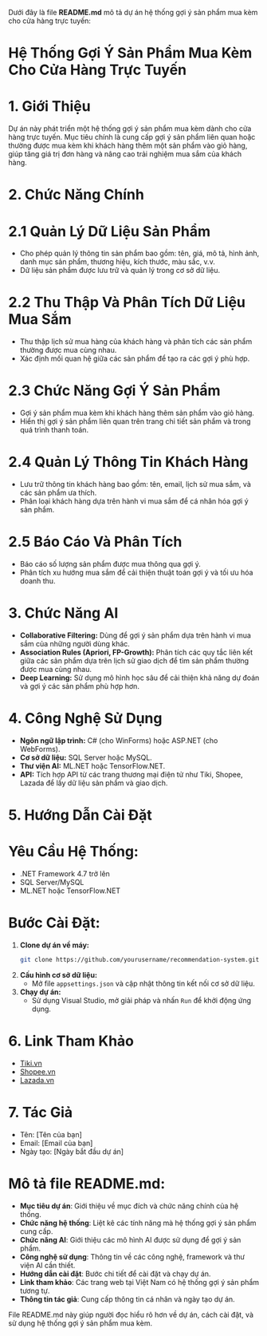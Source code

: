 Dưới đây là file **README.md** mô tả dự án hệ thống gợi ý sản phẩm mua kèm cho cửa hàng trực tuyến:

# Hệ Thống Gợi Ý Sản Phẩm Mua Kèm Cho Cửa Hàng Trực Tuyến

# 1. Giới Thiệu
Dự án này phát triển một hệ thống gợi ý sản phẩm mua kèm dành cho cửa hàng trực tuyến. Mục tiêu chính là cung cấp gợi ý sản phẩm liên quan hoặc thường được mua kèm khi khách hàng thêm một sản phẩm vào giỏ hàng, giúp tăng giá trị đơn hàng và nâng cao trải nghiệm mua sắm của khách hàng.

# 2. Chức Năng Chính
# 2.1 Quản Lý Dữ Liệu Sản Phẩm
- Cho phép quản lý thông tin sản phẩm bao gồm: tên, giá, mô tả, hình ảnh, danh mục sản phẩm, thương hiệu, kích thước, màu sắc, v.v.
- Dữ liệu sản phẩm được lưu trữ và quản lý trong cơ sở dữ liệu.

# 2.2 Thu Thập Và Phân Tích Dữ Liệu Mua Sắm
- Thu thập lịch sử mua hàng của khách hàng và phân tích các sản phẩm thường được mua cùng nhau.
- Xác định mối quan hệ giữa các sản phẩm để tạo ra các gợi ý phù hợp.

# 2.3 Chức Năng Gợi Ý Sản Phẩm
- Gợi ý sản phẩm mua kèm khi khách hàng thêm sản phẩm vào giỏ hàng.
- Hiển thị gợi ý sản phẩm liên quan trên trang chi tiết sản phẩm và trong quá trình thanh toán.

# 2.4 Quản Lý Thông Tin Khách Hàng
- Lưu trữ thông tin khách hàng bao gồm: tên, email, lịch sử mua sắm, và các sản phẩm ưa thích.
- Phân loại khách hàng dựa trên hành vi mua sắm để cá nhân hóa gợi ý sản phẩm.

# 2.5 Báo Cáo Và Phân Tích
- Báo cáo số lượng sản phẩm được mua thông qua gợi ý.
- Phân tích xu hướng mua sắm để cải thiện thuật toán gợi ý và tối ưu hóa doanh thu.

# 3. Chức Năng AI
- **Collaborative Filtering:** Dùng để gợi ý sản phẩm dựa trên hành vi mua sắm của những người dùng khác.
- **Association Rules (Apriori, FP-Growth):** Phân tích các quy tắc liên kết giữa các sản phẩm dựa trên lịch sử giao dịch để tìm sản phẩm thường được mua cùng nhau.
- **Deep Learning:** Sử dụng mô hình học sâu để cải thiện khả năng dự đoán và gợi ý các sản phẩm phù hợp hơn.

# 4. Công Nghệ Sử Dụng
- **Ngôn ngữ lập trình:** C# (cho WinForms) hoặc ASP.NET (cho WebForms).
- **Cơ sở dữ liệu:** SQL Server hoặc MySQL.
- **Thư viện AI:** ML.NET hoặc TensorFlow.NET.
- **API:** Tích hợp API từ các trang thương mại điện tử như Tiki, Shopee, Lazada để lấy dữ liệu sản phẩm và giao dịch.

# 5. Hướng Dẫn Cài Đặt
# Yêu Cầu Hệ Thống:
- .NET Framework 4.7 trở lên
- SQL Server/MySQL
- ML.NET hoặc TensorFlow.NET

# Bước Cài Đặt:
1. **Clone dự án về máy:**
   ```bash
   git clone https://github.com/yourusername/recommendation-system.git
   ```
2. **Cấu hình cơ sở dữ liệu:**
   - Mở file `appsettings.json` và cập nhật thông tin kết nối cơ sở dữ liệu.
3. **Chạy dự án:**
   - Sử dụng Visual Studio, mở giải pháp và nhấn `Run` để khởi động ứng dụng.

# 6. Link Tham Khảo
- [Tiki.vn](https://tiki.vn)
- [Shopee.vn](https://shopee.vn)
- [Lazada.vn](https://lazada.vn)

# 7. Tác Giả
- Tên: [Tên của bạn]
- Email: [Email của bạn]
- Ngày tạo: [Ngày bắt đầu dự án]

# Mô tả file README.md:
- **Mục tiêu dự án**: Giới thiệu về mục đích và chức năng chính của hệ thống.
- **Chức năng hệ thống**: Liệt kê các tính năng mà hệ thống gợi ý sản phẩm cung cấp.
- **Chức năng AI**: Giới thiệu các mô hình AI được sử dụng để gợi ý sản phẩm.
- **Công nghệ sử dụng**: Thông tin về các công nghệ, framework và thư viện AI cần thiết.
- **Hướng dẫn cài đặt**: Bước chi tiết để cài đặt và chạy dự án.
- **Link tham khảo**: Các trang web tại Việt Nam có hệ thống gợi ý sản phẩm tương tự.
- **Thông tin tác giả**: Cung cấp thông tin cá nhân và ngày tạo dự án.

File README.md này giúp người đọc hiểu rõ hơn về dự án, cách cài đặt, và sử dụng hệ thống gợi ý sản phẩm mua kèm.

